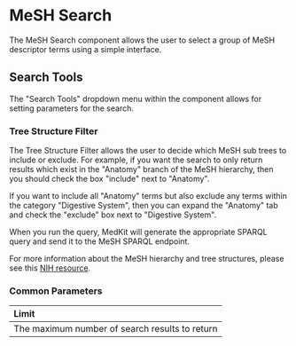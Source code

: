 # MeSH Search

The MeSH Search component allows the user to select a group of MeSH descriptor terms using a simple interface. 

## Search Tools

The "Search Tools" dropdown menu within the component allows for setting parameters for the search. 

### Tree Structure Filter 

The Tree Structure Filter allows the user to decide which MeSH sub trees to include or exclude. For example, if you want the search to only return results which exist in the "Anatomy" branch of the MeSH hierarchy, then you should check the box "include" next to "Anatomy". 

If you want to include all "Anatomy" terms but also exclude any terms within the category "Digestive System", then you can expand the "Anatomy" tab and check the "exclude" box next to "Digestive System".  

When you run the query, MedKit will generate the appropriate SPARQL query and send it to the MeSH SPARQL endpoint. 

For more information about the MeSH hierarchy and tree structures, please see this [NIH resource](https://www.nlm.nih.gov/mesh/intro_trees.html).

### Common Parameters 

| Limit |
| :--- |
| The maximum number of search results to return |

